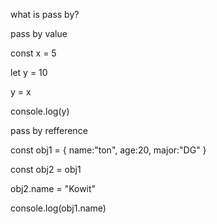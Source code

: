 what is pass by?

pass by value

const x = 5

let y = 10

y = x

console.log(y)


pass by refference

const obj1 = {
    name:"ton",
    age:20,
    major:"DG"
}

const obj2 = obj1

obj2.name = "Kowit"

console.log(obj1.name)